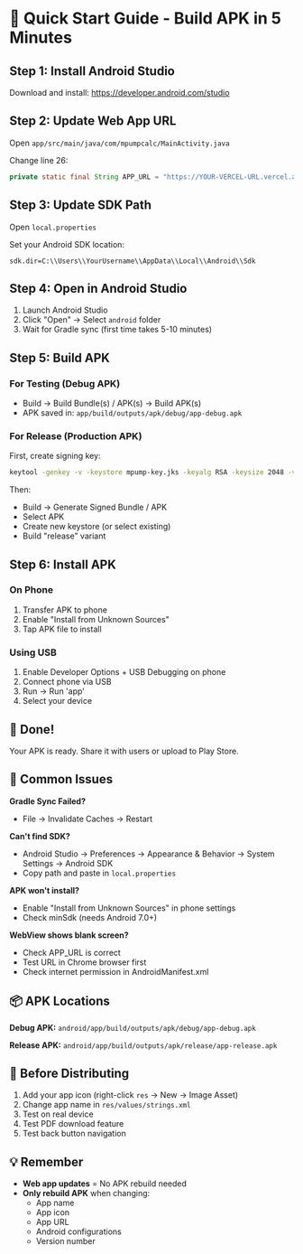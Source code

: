 # 🚀 Quick Start Guide - Build APK in 5 Minutes

## Step 1: Install Android Studio
Download and install: https://developer.android.com/studio

## Step 2: Update Web App URL
Open `app/src/main/java/com/mpumpcalc/MainActivity.java`

Change line 26:
```java
private static final String APP_URL = "https://YOUR-VERCEL-URL.vercel.app";
```

## Step 3: Update SDK Path
Open `local.properties`

Set your Android SDK location:
```
sdk.dir=C:\\Users\\YourUsername\\AppData\\Local\\Android\\Sdk
```

## Step 4: Open in Android Studio
1. Launch Android Studio
2. Click "Open" → Select `android` folder
3. Wait for Gradle sync (first time takes 5-10 minutes)

## Step 5: Build APK
### For Testing (Debug APK)
- Build → Build Bundle(s) / APK(s) → Build APK(s)
- APK saved in: `app/build/outputs/apk/debug/app-debug.apk`

### For Release (Production APK)
First, create signing key:
```bash
keytool -genkey -v -keystore mpump-key.jks -keyalg RSA -keysize 2048 -validity 10000 -alias mpump
```

Then:
- Build → Generate Signed Bundle / APK
- Select APK
- Create new keystore (or select existing)
- Build "release" variant

## Step 6: Install APK
### On Phone
1. Transfer APK to phone
2. Enable "Install from Unknown Sources"
3. Tap APK file to install

### Using USB
1. Enable Developer Options + USB Debugging on phone
2. Connect phone via USB
3. Run → Run 'app'
4. Select your device

## 🎉 Done!

Your APK is ready. Share it with users or upload to Play Store.

## 🔧 Common Issues

**Gradle Sync Failed?**
- File → Invalidate Caches → Restart

**Can't find SDK?**
- Android Studio → Preferences → Appearance & Behavior → System Settings → Android SDK
- Copy path and paste in `local.properties`

**APK won't install?**
- Enable "Install from Unknown Sources" in phone settings
- Check minSdk (needs Android 7.0+)

**WebView shows blank screen?**
- Check APP_URL is correct
- Test URL in Chrome browser first
- Check internet permission in AndroidManifest.xml

## 📦 APK Locations

**Debug APK:**
`android/app/build/outputs/apk/debug/app-debug.apk`

**Release APK:**
`android/app/build/outputs/apk/release/app-release.apk`

## 🎨 Before Distributing

1. Add your app icon (right-click `res` → New → Image Asset)
2. Change app name in `res/values/strings.xml`
3. Test on real device
4. Test PDF download feature
5. Test back button navigation

## 💡 Remember

- **Web app updates** = No APK rebuild needed
- **Only rebuild APK** when changing:
  - App name
  - App icon
  - App URL
  - Android configurations
  - Version number
